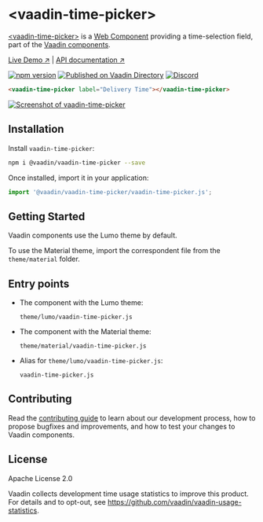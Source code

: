 # &lt;vaadin-time-picker&gt;

[&lt;vaadin-time-picker&gt;](https://vaadin.com/components/vaadin-time-picker) is a [Web Component](http://webcomponents.org) providing a time-selection field, part of the [Vaadin components](https://vaadin.com/components).

[Live Demo ↗](https://cdn.vaadin.com/vaadin-time-picker/1.0.0/demo/)
|
[API documentation ↗](https://cdn.vaadin.com/vaadin-time-picker/1.0.0)

[![npm version](https://badgen.net/npm/v/@vaadin/vaadin-time-picker)](https://www.npmjs.com/package/@vaadin/vaadin-time-picker)
[![Published on Vaadin Directory](https://img.shields.io/badge/Vaadin%20Directory-published-00b4f0.svg)](https://vaadin.com/directory/component/vaadinvaadin-time-picker)
[![Discord](https://img.shields.io/discord/732335336448852018?label=discord)](https://discord.gg/PHmkCKC)

```html
<vaadin-time-picker label="Delivery Time"></vaadin-time-picker>
```

[<img src="https://raw.githubusercontent.com/vaadin/vaadin-time-picker/master/screenshot.gif" alt="Screenshot of vaadin-time-picker">](https://vaadin.com/components/vaadin-time-picker)

## Installation

Install `vaadin-time-picker`:

```sh
npm i @vaadin/vaadin-time-picker --save
```

Once installed, import it in your application:

```js
import '@vaadin/vaadin-time-picker/vaadin-time-picker.js';
```

## Getting Started

Vaadin components use the Lumo theme by default.

To use the Material theme, import the correspondent file from the `theme/material` folder.

## Entry points

- The component with the Lumo theme:

  `theme/lumo/vaadin-time-picker.js`

- The component with the Material theme:

  `theme/material/vaadin-time-picker.js`

- Alias for `theme/lumo/vaadin-time-picker.js`:

  `vaadin-time-picker.js`

## Contributing

Read the [contributing guide](https://vaadin.com/docs/latest/guide/contributing/overview) to learn about our development process, how to propose bugfixes and improvements, and how to test your changes to Vaadin components.

## License

Apache License 2.0

Vaadin collects development time usage statistics to improve this product. For details and to opt-out, see https://github.com/vaadin/vaadin-usage-statistics.
